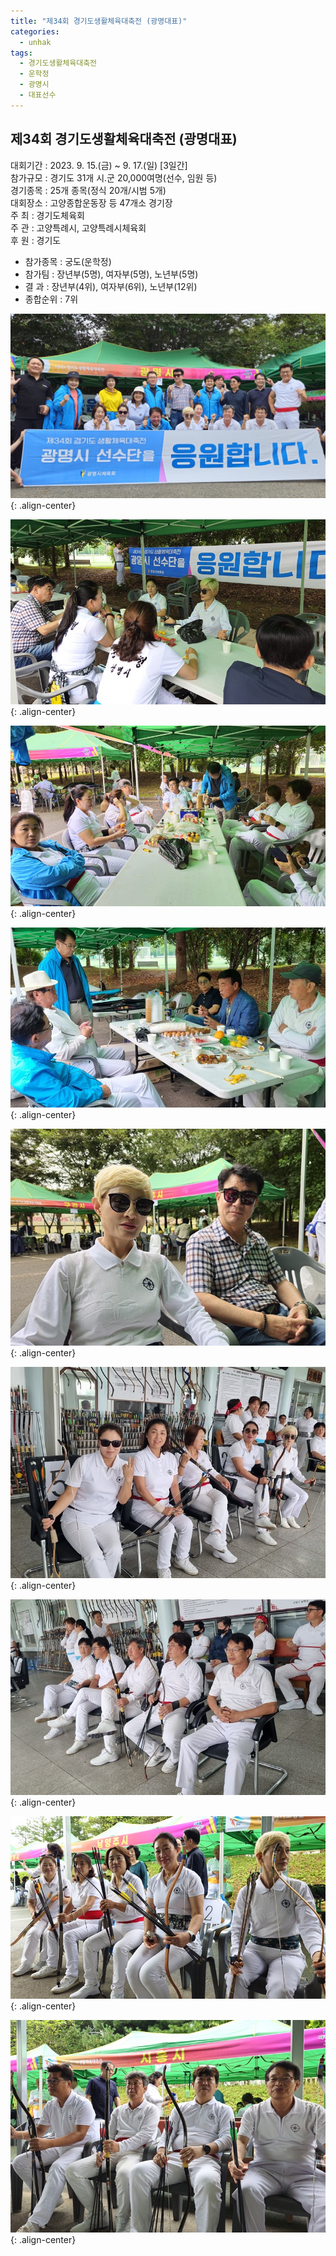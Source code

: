 ```yaml
---
title: "제34회 경기도생활체육대축전 (광명대표)"
categories:
  - unhak
tags:
  - 경기도생활체육대축전
  - 운학정
  - 광명시
  - 대표선수
---
```


## 제34회 경기도생활체육대축전 (광명대표)

대회기간 : 2023. 9. 15.(금) ~ 9. 17.(일) [3일간]    
참가규모 : 경기도 31개 시.군 20,000여명(선수, 임원 등)    
경기종목 : 25개 종목(정식 20개/시범 5개)    
대회장소 : 고양종합운동장 등 47개소 경기장    
주 최 : 경기도체육회    
주 관 : 고양특례시, 고양특례시체육회    
후 원 : 경기도    

- 참가종목 : 궁도(운학정) 
- 참가팀 : 장년부(5명), 여자부(5명), 노년부(5명)
- 결 과 : 장년부(4위), 여자부(6위), 노년부(12위) 
- 종합순위 : 7위

![제34회 경기도생활체육대축전 광명시 운학정1](/assets/images/unhak/ggsports_202309_01.jpg "제34회 경기도생활체육대축전 광명시 운학정1"){: .align-center}

![제34회 경기도생활체육대축전 광명시 운학정2](/assets/images/unhak/ggsports_202309_02.jpg "제34회 경기도생활체육대축전 광명시 운학정2"){: .align-center}

![제34회 경기도생활체육대축전 광명시 운학정4](/assets/images/unhak/ggsports_202309_03.jpg "제34회 경기도생활체육대축전 광명시 운학정4"){: .align-center}

![제34회 경기도생활체육대축전 광명시 운학정5](/assets/images/unhak/ggsports_202309_04.jpg "제34회 경기도생활체육대축전 광명시 운학정5"){: .align-center}

![제34회 경기도생활체육대축전 광명시 운학정6](/assets/images/unhak/ggsports_202309_05.jpg "제34회 경기도생활체육대축전 광명시 운학정6"){: .align-center}

![제34회 경기도생활체육대축전 광명시 운학정7](/assets/images/unhak/ggsports_202309_06.jpg "제34회 경기도생활체육대축전 광명시 운학정7"){: .align-center}

![제34회 경기도생활체육대축전 광명시 운학정8](/assets/images/unhak/ggsports_202309_07.jpg "제34회 경기도생활체육대축전 광명시 운학정8"){: .align-center}

![제34회 경기도생활체육대축전 광명시 운학정9](/assets/images/unhak/ggsports_202309_08.jpg "제34회 경기도생활체육대축전 광명시 운학정9"){: .align-center}

![제34회 경기도생활체육대축전 광명시 운학정10](/assets/images/unhak/ggsports_202309_09.jpg "제34회 경기도생활체육대축전 광명시 운학정10"){: .align-center}



